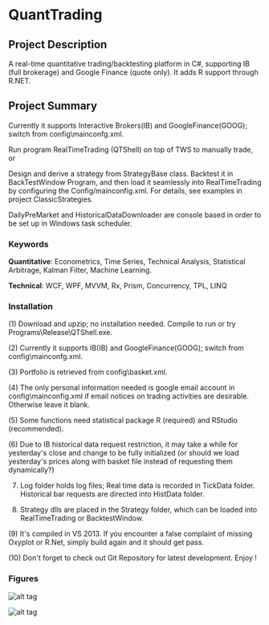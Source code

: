 QuantTrading
============

## Project Description
A real-time quantitative trading/backtesting platform in C#, supporting IB (full brokerage) and Google Finance (quote only). It adds R support through R.NET.

## Project Summary
Currently it supports Interactive Brokers(IB) and GoogleFinance(GOOG); switch from config\mainconfg.xml.

Run program RealTimeTrading (QTShell) on top of TWS to manually trade, or

Design and derive a strategy from StrategyBase class. Backtest it in BackTestWindow Program, and then load it seamlessly into RealTimeTrading by configuring the Config/mainconfig.xml. For details, see examples in project ClassicStrategies.

DailyPreMarket and HistoricalDataDownloader are console based in order to be set up in Windows task scheduler.

### Keywords
<b>Quantitative</b>: Econometrics, Time Series, Technical Analysis, Statistical Arbitrage, Kalman Filter, Machine Learning.

<b>Technical</b>: WCF, WPF, MVVM, Rx, Prism, Concurrency, TPL, LINQ

### Installation
(1) Download and upzip; no installation needed. Compile to run or try Programs\Release\QTShell.exe.

(2) Currently it supports IB(IB) and GoogleFinance(GOOG); switch from config\mainconfg.xml.

(3) Portfolio is retrieved from config\basket.xml.

(4) The only personal information needed is google email account in config\mainconfig.xml if email notices on trading activities are desirable. Otherwise leave it blank.

(5) Some functions need statistical package R (required) and RStudio (recommended).

(6) Due to IB historical data request restriction, it may take a while for yesterday's close and change to be fully initialized (or should we load yesterday's prices along with basket file instead of requesting them dynamically?)

7) Log folder holds log files; Real time data is recorded in TickData folder. Historical bar requests are directed into HistData folder.

8) Strategy dlls are placed in the Strategy folder, which can be loaded into RealTimeTrading or BacktestWindow.

(9) It's compiled in VS 2013. If you encounter a false complaint of missing Oxyplot or R.Net, simply build again and it should get pass. 

(10) Don't forget to check out Git Repository for latest development. Enjoy !

### Figures
![alt tag](https://letianquant.files.wordpress.com/2014/10/goog1.png)

![alt tag](https://letianquant.files.wordpress.com/2015/03/multithreading.png)
